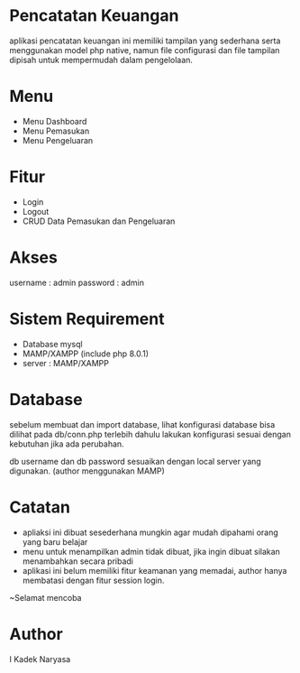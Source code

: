 # Pencatatan Keuangan

aplikasi pencatatan keuangan ini memiliki tampilan yang sederhana serta menggunakan model php native,
namun file configurasi dan file tampilan dipisah untuk mempermudah dalam pengelolaan.

# Menu

- Menu Dashboard
- Menu Pemasukan
- Menu Pengeluaran

# Fitur

- Login
- Logout
- CRUD Data Pemasukan dan Pengeluaran

# Akses

username : admin
password : admin

# Sistem Requirement

- Database mysql
- MAMP/XAMPP (include php 8.0.1)
- server : MAMP/XAMPP

# Database

sebelum membuat dan import database, lihat konfigurasi database bisa dilihat pada db/conn.php terlebih dahulu
lakukan konfigurasi sesuai dengan kebutuhan jika ada perubahan.

db username dan db password sesuaikan dengan local server yang digunakan. (author menggunakan MAMP)

# Catatan

- apliaksi ini dibuat sesederhana mungkin agar mudah dipahami orang yang baru belajar
- menu untuk menampilkan admin tidak dibuat, jika ingin dibuat silakan menambahkan secara pribadi
- aplikasi ini belum memiliki fitur keamanan yang memadai, author hanya membatasi dengan fitur session login.

~Selamat mencoba
# Author
I Kadek Naryasa
